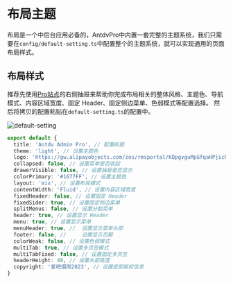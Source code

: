 # 布局主题

布局是一个中后台应用必备的，AntdvPro中内置一套完整的主题系统，我们只需要在`config/default-setting.ts`中配置整个的主题系统，就可以实现通用的页面布局样式。

## 布局样式

推荐先使用[Pro站点](https://antdv-pro.com)的右侧抽屉来帮助你完成布局相关的整体风格、主题色、导航模式、内容区域宽度、固定 Header、固定侧边菜单、色弱模式等配置选择。
然后将拷贝的配置粘贴在`default-setting.ts`的配置中。

![default-setting](/default-setting.png)

```ts
export default {
  title: 'Antdv Admin Pro', // 配置标题
  theme: 'light', // 设置主题色
  logo: 'https://gw.alipayobjects.com/zos/rmsportal/KDpgvguMpGfqaHPjicRK.svg', // 配置展示的logo
  collapsed: false, // 设置菜单是否收起
  drawerVisible: false, // 设置抽屉是否显示
  colorPrimary: '#1677FF', // 设置主题色
  layout: 'mix', // 设置布局模式
  contentWidth: 'Fluid', // 设置内容区域宽度
  fixedHeader: false, // 设置固定 Header
  fixedSider: true, // 设置固定侧边菜单
  splitMenus: false, // 设置分割菜单
  header: true, // 设置显示 Header
  menu: true, // 设置显示菜单
  menuHeader: true, //  设置显示菜单头部
  footer: false, //     设置显示页脚
  colorWeak: false, // 设置色弱模式
  multiTab: true, // 设置多页签模式
  multiTabFixed: false, // 设置固定多页签
  headerHeight: 48, // 设置头部高度 
  copyright: '爱吧烟雨2023', // 设置底部版权信息
}
```
